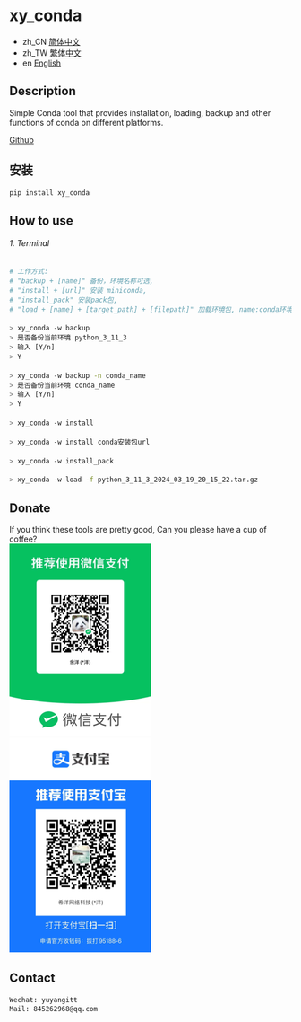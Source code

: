 # xy_conda

- zh_CN [简体中文](README_zh_CN.md)
- zh_TW [繁体中文](README_zh_TW.md)
- en [English](README_en.md)

## Description
Simple Conda tool that provides installation, loading, backup and other functions of conda on different platforms.

<a href="https://github.com/ShipOfOcean/xy_conda.git" target="_blank">Github</a>

## 安装

```bash
pip install xy_conda
```

## How to use

###### 1. Terminal
```bash
# 工作方式:
# "backup + [name]" 备份，环境名称可选,
# "install + [url]" 安装 miniconda,
# "install_pack" 安装pack包,
# "load + [name] + [target_path] + [filepath]" 加载环境包, name:conda环境名称, target_path:目标路径, filepath:环境包文件路径,

> xy_conda -w backup
> 是否备份当前环境 python_3_11_3 
> 输入 [Y/n]
> Y

> xy_conda -w backup -n conda_name
> 是否备份当前环境 conda_name
> 输入 [Y/n]
> Y

> xy_conda -w install

> xy_conda -w install conda安装包url

> xy_conda -w install_pack

> xy_conda -w load -f python_3_11_3_2024_03_19_20_15_22.tar.gz

```

## Donate
If you think these tools are pretty good, Can you please have a cup of coffee?
<br />
![WeChat](WeChat.png)
![Alipay](Alipay.png)

## Contact


```
Wechat: yuyangitt
Mail: 845262968@qq.com
```